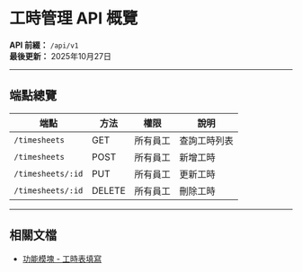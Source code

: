 # 工時管理 API 概覽

**API 前綴：** `/api/v1`  
**最後更新：** 2025年10月27日

---

## 端點總覽

| 端點 | 方法 | 權限 | 說明 |
|------|------|------|------|
| `/timesheets` | GET | 所有員工 | 查詢工時列表 |
| `/timesheets` | POST | 所有員工 | 新增工時 |
| `/timesheets/:id` | PUT | 所有員工 | 更新工時 |
| `/timesheets/:id` | DELETE | 所有員工 | 刪除工時 |

---

## 相關文檔

- [功能模塊 - 工時表填寫](../../功能模塊/08-工時表填寫.md)





